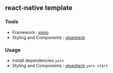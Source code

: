 ## react-native template

### Tools
- Framework : [expo](https://docs.expo.dev/)
- Styling and Components : [gluestack](https://gluestack.io/)  

### Usage
- Install dependencies
  ``
  yarn
  ``
- Styling and Components : [gluestack](https://gluestack.io/)
  ``
  yarn start
  ``  
